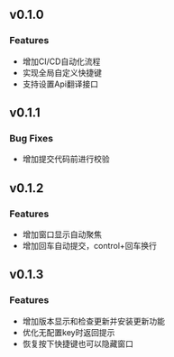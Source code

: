 ## v0.1.0

### Features

- 增加CI/CD自动化流程
- 实现全局自定义快捷键
- 支持设置Api翻译接口

## v0.1.1

### Bug Fixes

- 增加提交代码前进行校验

## v0.1.2

### Features

- 增加窗口显示自动聚焦
- 增加回车自动提交，control+回车换行

## v0.1.3

### Features

- 增加版本显示和检查更新并安装更新功能
- 优化无配置key时返回提示
- 恢复按下快捷键也可以隐藏窗口
